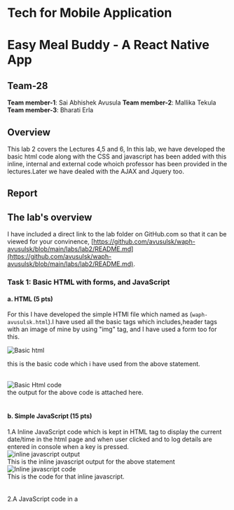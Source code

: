# Tech for Mobile Application
# Easy Meal Buddy - A React Native App

## Team-28

**Team member-1**: Sai Abhishek Avusula
**Team member-2**: Mallika Tekula
**Team member-3**: Bharati Erla


## Overview 

This lab 2 covers the Lectures 4,5 and 6, In this lab, we have developed the basic html code along with the CSS and javascript has been added with this inline, internal and external code whoich professor has been provided in the lectures.Later we have dealed with the AJAX and Jquery too. 


## Report 

## The lab's overview

I have included a direct link to the lab folder on GitHub.com so that it can be viewed for your convinence,  [https://github.com/avusulsk/waph-avusulsk/blob/main/labs/lab2/README.md](https://github.com/avusulsk/waph-avusulsk/blob/main/labs/lab2/README.md).


### Task 1: Basic HTML with forms, and JavaScript 

####  a. HTML (5 pts) 
  
For this I have developed the simple HTMl file which named as (`waph-avusulsk.html`).I have used all the basic tags which includes,header tags with an image of mine by using "img" tag, and I have used a form too for this.
 
![Basic html](images/1htmlbasic.png)<br />

this is the basic code which i have used from the above statement.<br><br>

![Basic Html code](images/2htmlbasiccode.png)<br />
the output for the above code is attached here.<br><br>

####  b. Simple JavaScript (15 pts)

1.A Inline JavaScript code which is kept in HTML tag to display the current date/time in the html page and when user clicked and to log details are entered in console when a key is pressed. <br>
![inline javascript output](images/3inlinejavascript.png)<br />
This is the inline javascript output for the above statement\
![Inline javascript code](images/4inlinejavascriptcode.png)<br />
This is the code for that inline javascript.\
<br><br>
2.A JavaScript code in a <script> tag which is to display a digital clock in the webpage.
 
![digital clock](images/5digitalclock.png)<br />
This is the the digital clock in the browser.\
![digital clock code](images/6digitalclockcode.png)<br />
This is the code for the digital clock.\

3.A JavaScript code in a JavaScript file and code in the HTML page develop a code to show or hide your email when user clicked on it.

![show email output](images/7showemail.png)<br />
This is the out put after user clicks on the showmyemail() line.\
![show email code](images/8showemailcode.png)<br />
This the code for the show or hide email.\
![emailjs code](images/9emailjs.png)<br />
This is the external email.js code which is fitteed into the main javascript code in th html.<br />

4.Displaying an analog clock using an external JavaScript code which provided in the lecture as github link and code in your HTML page.  \
 
![Analog clock](images/10analog.png)<br />
This is the analog clock output in thw web browser.\
![Analog clock code](images/11analogcode.png) <br />
This is the analog clock code which i have used for the output.\


### Task 2: Ajax, CSS, jQuery, and Web API integration

####  a. Ajax:

I have added a new HTML code for a user input such as `<input>`, a `<button>`, and a `<div>` element with JavaScript code into my page. I have attached the screenshots here.\

![Ajax](images/12ajax.png) <br />
Here, This is the output of ajax code where, the user input taken and when the new button is clicked it is given output.I have  constructed and sent an Ajax GET request to the `echo.php` web application which was taken from already written code in Lab 1 and that HTTP response displayed the response content in the <div> element in the code so that it can easily displayed on browser.
\
![Ajax output](images/13ajaxoutput.png)<br /> 
Here we inspected the network connections in the browser.\

#### b. CSS:
![Ajax output](images/14css.png) <br />
This is the CSS code Output where I have taken from the external link which professor provided in the lecture and displayed the styles in the screenshot.In this The Internal CSS code is the background color,and the other elements which are provided in the next screenshot. the external CSS code is the  code which is used to alignment of the webpage. and lastly, I have given inline cod e for the green button. <br>\
![Ajax output](images/15csscode.png)<br /> 
I have added CSS to my page with the 3 types of css codes they are  inline, internal, and external. They are provided in the description which i have provide for the above screenshot.\

####  c. jQuery

C.(i):\
I have added the jQuery library to your page, and implemented the HTML code and JavaScript code in jQuery to get the output as below screenshots\
![Ajax request](images/16ajaxrequest.png)<br /> 
This is the request output using the jquery code which used to generating the output.<br>\
![ajax request code](images/18.1ajaxrequestcode.png)<br />
This is the jquery request code which is used to get the desired output.<br>\
In this When user clicks on the corresponding button, we are sending an Ajax GET request to the `echo.php` web application and display the response content there.<br>

C.(ii):\
Similarly, when the user clicks on the corresponding button, we are sending an Ajax GET response to the `echo.php` web application and displaying the response content in the browser. \
![ajaxresponse](images/17ajaxresponse.png)<br />
This is the repose Which I have got for the jquery in the browser.\
![ajax response code](images/18.2ajaxresponsecode.png)<br />
This is the reponse code for the jquery.<br> \
![Ajax output](images/13ajaxoutput.png)<br />
This is the Ajax output which I have got for the jquery code while generating the code.\ 

#### d. Web API integration

d.(i):\
![random joke code](images/19randomjokecode.png) <br />
This is the random joke response code.<br> \
![randomjoke output](images/20randomjokeoutput.png)<br /> 
This is the random joke which is generating from the web API integration.<br>\
![randomjokerequest](images/21randomjokerequest.png)<br />
This is random joke requesT which i have got in the browser.<br>\
![random joke response](images/22randomjokeresponse.png)<br />
This is the random joke response which I have got while taking the response.<br>\ 
I have provided a API for this random joke i.e, [https://v2.jokeapi.dev/joke/Programming?type=single](https://v2.jokeapi.dev/joke/Programming?type=single) 
I have written a JavaScript code using jQuery Ajax that is used to send a request and handle the response by displaying a random joke from the above API when the page is loaded without refreshing the page and inpected the network in the browser.<br>

d.(ii)\
![fetch results](images/23fetchresults.png)<br />
I have fetched the API from the link which already provided in lecture. i.e,[https://api.agify.io/?name=input](https://api.agify.io/?name=input)  \
![fetch code](images/24fetchcode.png)<br /> 
I have Added HTML and JavaScript code to use the `fetch()` method to call API which professor provided with user input, and displayed the response results in the browser and inspected the network in the browser and examed the request and response.
